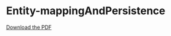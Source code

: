 # Entity-mappingAndPersistence

[Download the PDF](https://github.com/kevin-mboni/Entity-mappingAndPersistence/main/path/to/ERD.pdf)
